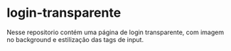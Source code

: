 # login-transparente
Nesse repositorio contém uma página de login transparente, com imagem no background e estilização das tags de input.  
